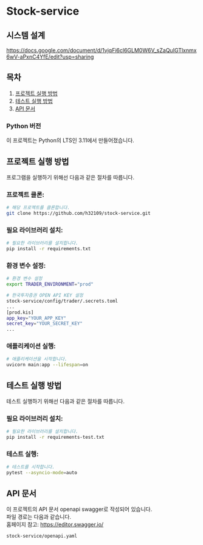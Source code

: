 
# Stock-service

## 시스템 설계
https://docs.google.com/document/d/1vjqFi6cl6GLM0W6V_sZaQuIGTlxnmx6wV-aPxnC4YfE/edit?usp=sharing


## 목차
1. [프로젝트 실행 방법](#프로젝트-실행-방법)
2. [테스트 실행 방법](#테스트-실행-방법)
3. [API 문서](#API-문서)

### Python 버전
이 프로젝트는 Python의 LTS인 3.11에서 만들어졌습니다.

## 프로젝트 실행 방법
프로그램을 실행하기 위해선 다음과 같은 절차를 따릅니다.

### 프로젝트 클론:
```bash
# 해당 프로젝트를 클론합니다.
git clone https://github.com/h32109/stock-service.git
```
### 필요 라이브러리 설치:
```bash
# 필요한 라이브러리를 설치합니다.
pip install -r requirements.txt

```
### 환경 변수 설정:
```bash
# 환경 변수 설정
export TRADER_ENVIRONMENT="prod"

# 한국투자증권 OPEN API KEY 설정
stock-service/config/trader/.secrets.toml
...
[prod.kis]
app_key="YOUR_APP_KEY"
secret_key="YOUR_SECRET_KEY"
...
```

### 애플리케이션 실행:
```bash
# 애플리케이션을 시작합니다.
uvicorn main:app --lifespan=on
```

## 테스트 실행 방법
테스트 실행하기 위해선 다음과 같은 절차를 따릅니다.
### 필요 라이브러리 설치:
```bash
# 필요한 라이브러리를 설치합니다.
pip install -r requirements-test.txt
```

### 테스트 실행:
```bash
# 테스트를 시작합니다.
pytest --asyncio-mode=auto
```

## API 문서
이 프로젝트의 API 문서 openapi swagger로 작성되어 있습니다.  
파일 경로는 다음과 같습니다.  
홈페이지 참고: https://editor.swagger.io/

```bash
stock-service/openapi.yaml
```
